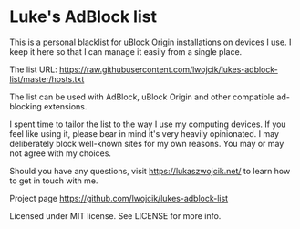 # Luke's AdBlock list

This is a personal blacklist for uBlock Origin installations on devices I use. I keep it here so that I can manage it easily from a single place.

The list URL: https://raw.githubusercontent.com/lwojcik/lukes-adblock-list/master/hosts.txt

The list can be used with AdBlock, uBlock Origin and other compatible ad-blocking extensions.

I spent time to tailor the list to the way I use my computing devices. If you feel like using it, please bear in mind it's very heavily opinionated. I may deliberately block well-known sites for my own reasons. You may or may not agree with my choices.

Should you have any questions, visit https://lukaszwojcik.net/ to learn how to get in touch with me.

Project page
https://github.com/lwojcik/lukes-adblock-list

Licensed under MIT license. See LICENSE for more info.
